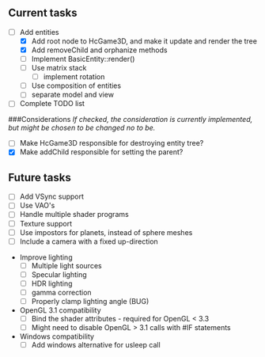 Current tasks
-----
- [ ] Add entities
  - [x] Add root node to HcGame3D, and make it update and render the tree
  - [x] Add removeChild and orphanize methods
  - [ ] Implement BasicEntity::render()
  - [ ] Use matrix stack
    - [ ] implement rotation
  - [ ] Use composition of entities
  - [ ] separate model and view
- [ ] Complete TODO list

###Considerations
*If checked, the consideration is currently implemented, but might be chosen to be changed no to be.*
- [ ] Make HcGame3D responsible for destroying entity tree?
- [x] Make addChild responsible for setting the parent?

Future tasks
-----
- [ ] Add VSync support
- [ ] Use VAO's
- [ ] Handle multiple shader programs
- [ ] Texture support
- [ ] Use impostors for planets, instead of sphere meshes
- [ ] Include a camera with a fixed up-direction
- Improve lighting
  - [ ] Multiple light sources
  - [ ] Specular lighting
  - [ ] HDR lighting
  - [ ] gamma correction
  - [ ] Properly clamp lighting angle (BUG)
- OpenGL 3.1 compatibility
  - [ ] Bind the shader attributes - required for OpenGL < 3.3
  - [ ] Might need to disable OpenGL > 3.1 calls with #IF statements
- Windows compatibility
  - [ ] Add windows alternative for usleep call